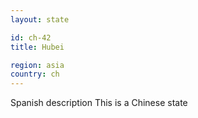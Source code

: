 ```yaml
---
layout: state

id: ch-42
title: Hubei

region: asia
country: ch
---
```

Spanish description
This is a Chinese state